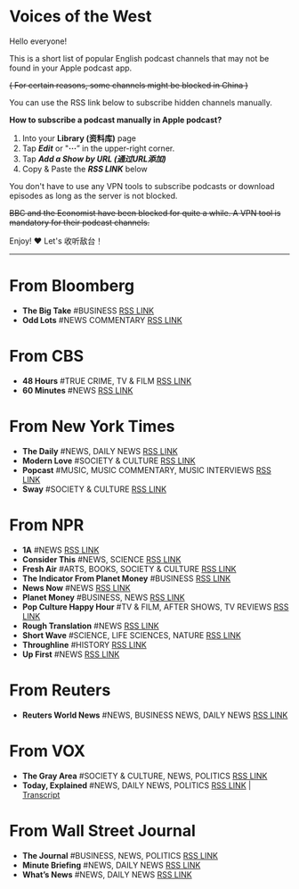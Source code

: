 # Voices of the West

Hello everyone!

This is a short list of popular English podcast channels that may not be found in your Apple podcast app.

~~( For certain reasons, some channels might be blocked in China )~~

You can use the RSS link below to subscribe hidden channels manually.

**How to subscribe a podcast manually in Apple podcast?**

1. Into your **Library (资料库)** page
2. Tap ***Edit*** or "**···**” in the upper-right corner.
3. Tap  ***Add a Show by URL (通过URL添加)***
4. Copy & Paste the ***RSS LINK*** below

You don't have to use any VPN tools to subscribe podcasts or download episodes as long as the server is not blocked.

~~BBC and the Economist have been blocked for quite a while. A VPN tool is mandatory for their podcast channels.~~

Enjoy! ❤️ Let's 收听敌台！

---

# From Bloomberg

* **The Big Take** #BUSINESS [RSS LINK](https://www.omnycontent.com/d/playlist/e73c998e-6e60-432f-8610-ae210140c5b1/825d4e29-b616-46f4-afd7-ae2b0013005c/8b1dd624-a026-43e9-8b57-ae2b00130066/podcast.rss)
* **Odd Lots**  #NEWS COMMENTARY [RSS LINK](https://www.omnycontent.com/d/playlist/e73c998e-6e60-432f-8610-ae210140c5b1/8a94442e-5a74-4fa2-8b8d-ae27003a8d6b/982f5071-765c-403d-969d-ae27003a8d83/podcast.rss)

# From CBS

* **48 Hours** #TRUE CRIME, TV & FILM [RSS LINK](https://rss.art19.com/48-hours)
* **60 Minutes** #NEWS [RSS LINK](https://rss.art19.com/60-minutes)

# From New York Times

* **The Daily** #NEWS, DAILY NEWS [RSS LINK](https://feeds.simplecast.com/54nAGcIl)
* **Modern Love** #SOCIETY & CULTURE [RSS LINK](https://feeds.simplecast.com/0N8Hs1MH)
* **Popcast** #MUSIC, MUSIC COMMENTARY, MUSIC INTERVIEWS [RSS LINK](https://feeds.simplecast.com/W1rB_kgL)
* **Sway** #SOCIETY & CULTURE [RSS LINK](https://feeds.simplecast.com/ZJt36p4I)

# From NPR

* **1A** #NEWS [RSS LINK](https://feeds.npr.org/510316/podcast.xml)
* **Consider This** #NEWS, SCIENCE [RSS LINK](https://feeds.npr.org/510355/podcast.xml)
* **Fresh Air** #ARTS, BOOKS, SOCIETY & CULTURE [RSS LINK](https://feeds.npr.org/381444908/podcast.xml)
* **The Indicator From Planet Money** #BUSINESS [RSS LINK](https://feeds.npr.org/510325/podcast.xml)
* **News Now** #NEWS [RSS LINK](https://feeds.npr.org/500005/podcast.xml)
* **Planet Money** #BUSINESS, NEWS [RSS LINK](https://feeds.npr.org/510289/podcast.xml)
* **Pop Culture Happy Hour** #TV & FILM, AFTER SHOWS, TV REVIEWS [RSS LINK](https://feeds.npr.org/510282/podcast.xml)
* **Rough Translation** #NEWS [RSS LINK](https://feeds.npr.org/510324/podcast.xml)
* **Short Wave** #SCIENCE, LIFE SCIENCES, NATURE [RSS LINK](https://feeds.npr.org/510351/podcast.xml)
* **Throughline** #HISTORY [RSS LINK](https://feeds.npr.org/510333/podcast.xml)
* **Up First** #NEWS [RSS LINK](https://feeds.npr.org/510318/podcast.xml)

# From Reuters

* **Reuters World News** #NEWS, BUSINESS NEWS, DAILY NEWS [RSS LINK](https://feeds.megaphone.fm/reutersworldnews)

# From VOX

* **The Gray Area** #SOCIETY & CULTURE, NEWS, POLITICS [RSS LINK](https://feeds.megaphone.fm/WSJ4886593505?limit=20)
* **Today, Explained** #NEWS, DAILY NEWS, POLITICS [RSS LINK](https://feeds.megaphone.fm/VMP5705694065) | [Transcript](https://www.vox.com/today-explained-podcast)

# From Wall Street Journal

* **The Journal** #BUSINESS, NEWS, POLITICS [RSS LINK](https://feeds.megaphone.fm/WSJ4693364973?limit=300)
* **Minute Briefing** #NEWS, DAILY NEWS [RSS LINK](https://feeds.megaphone.fm/WSJ7928321669?limit=20)
* **What’s News** #NEWS, DAILY NEWS [RSS LINK](https://feeds.megaphone.fm/WSJ4886593505?limit=20)


